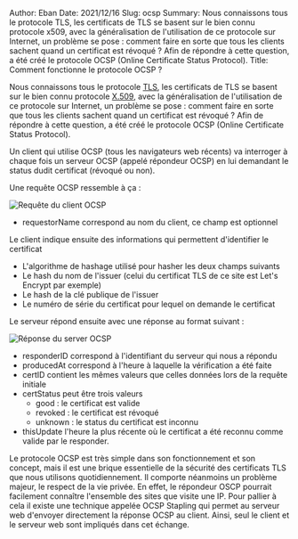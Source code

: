 Author: Eban
Date: 2021/12/16
Slug: ocsp
Summary: Nous connaissons tous le protocole TLS, les certificats de TLS se basent sur le bien connu protocole x509, avec la généralisation de l'utilisation de ce protocole sur Internet, un problème se pose : comment faire en sorte que tous les clients sachent quand un certificat est révoqué ? Afin de répondre à cette question, a été créé le protocole OCSP (Online Certificate Status Protocol).
Title: Comment fonctionne le protocole OCSP ?

Nous connaissons tous le protocole [TLS](https://ilearned.eu/tls.html), les certificats de TLS se basent sur le bien connu protocole [X.509](https://ilearned.eu/x509), avec la généralisation de l'utilisation de ce protocole sur Internet, un problème se pose : comment faire en sorte que tous les clients sachent quand un certificat est révoqué ? Afin de répondre à cette question, a été créé le protocole OCSP (Online Certificate Status Protocol).

Un client qui utilise OCSP (tous les navigateurs web récents) va interroger à chaque fois un serveur OCSP (appelé répondeur OCSP) en lui demandant le status dudit certificat (révoqué ou non).

Une requête OCSP ressemble à ça :

![Requête du client OCSP](/static/img/ocsp/ocsp_request.png)

- requestorName correspond au nom du client, ce champ est optionnel

Le client indique ensuite des informations qui permettent d'identifier le certificat

- L'algorithme de hashage utilisé pour hasher les deux champs suivants
- Le hash du nom de l'issuer (celui du certificat TLS de ce site est Let's Encrypt par exemple)
- Le hash de la clé publique de l'issuer
- Le numéro de série du certificat pour lequel on demande le certificat

Le serveur répond ensuite avec une réponse au format suivant :

![Réponse du server OCSP](/static/img/ocsp/ocsp_response.png)

- responderID correspond à l'identifiant du serveur qui nous a répondu
- producedAt correspond à l'heure à laquelle la vérification a été faite
- certID contient les mêmes valeurs que celles données lors de la requête initiale
- certStatus peut être trois valeurs
    - good : le certificat est valide
    - revoked : le certificat est révoqué
    - unknown : le status du certificat est inconnu
- thisUpdate l'heure la plus récente où le certificat a été reconnu comme valide par le responder.

Le protocole OCSP est très simple dans son fonctionnement et son concept, mais il est une brique essentielle de la sécurité des certificats TLS que nous utilisons quotidiennement. Il comporte néanmoins un problème majeur, le respect de la vie privée. En effet, le répondeur OSCP pourrait facilement connaître l'ensemble des sites que visite une IP. Pour pallier à cela il existe une technique appelée OCSP Stapling qui permet au serveur web d'envoyer directement la réponse OCSP au client. Ainsi, seul le client et le serveur web sont impliqués dans cet échange.